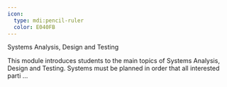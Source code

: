 ```yaml
---
icon:
  type: mdi:pencil-ruler
  color: E040FB
---
```

Systems Analysis, Design and Testing

This module introduces students to the main topics of Systems Analysis, Design and Testing. Systems must be planned in order that all interested parti ... 
